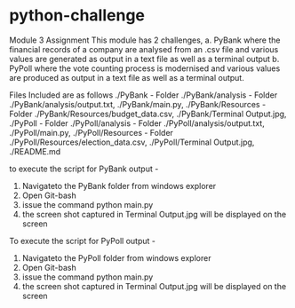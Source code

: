# python-challenge
Module 3 Assignment
This module has 2 challenges, 
    a. PyBank where the financial records of a company are analysed from an .csv file and various values are generated as output in a text file as well as a terminal output 
    b. PyPoll where the vote counting process is modernised and various values are produced as output in a text file as well as a terminal output. 

Files Included are as follows
    ./PyBank - Folder
    ./PyBank/analysis - Folder
    ./PyBank/analysis/output.txt,
    ./PyBank/main.py,
    ./PyBank/Resources - Folder
    ./PyBank/Resources/budget_data.csv,
    ./PyBank/Terminal Output.jpg,
    ./PyPoll - Folder
    ./PyPoll/analysis - Folder
    ./PyPoll/analysis/output.txt,
    ./PyPoll/main.py,
    ./PyPoll/Resources - Folder
    ./PyPoll/Resources/election_data.csv, 
    ./PyPoll/Terminal Output.jpg, 
    ./README.md

to execute the script for PyBank output - 
  1. Navigateto the PyBank folder from windows explorer
  2. Open Git-bash
  3. issue the command python main.py
  4. the screen shot captured in Terminal Output.jpg will be displayed on the screen

To execute the script for PyPoll output - 
  1. Navigateto the PyPoll folder from windows explorer
  2. Open Git-bash
  3. issue the command python main.py
  4. the screen shot captured in Terminal Output.jpg will be displayed on the screen

